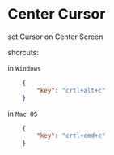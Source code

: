 # Center Cursor

set Cursor on Center Screen

shorcuts:

in `Windows`

```json
	{
		"key": "crtl+alt+c"
	}
```

in `Mac OS`

```json
	{
		"key": "crtl+cmd+c"
	}
```
